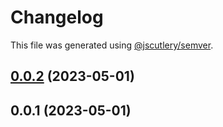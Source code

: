 # Changelog

This file was generated using [@jscutlery/semver](https://github.com/jscutlery/semver).

## [0.0.2](https://github.com/noah-hein/pintle/compare/workspace-0.0.1...workspace-0.0.2) (2023-05-01)



## 0.0.1 (2023-05-01)
